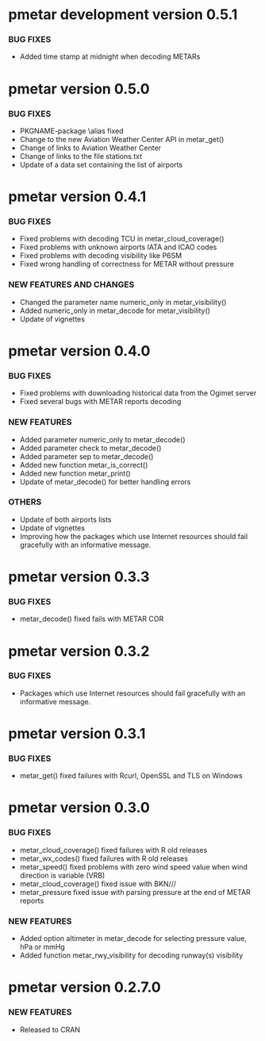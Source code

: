 pmetar development version 0.5.1
================================

### BUG FIXES

* Added time stamp at midnight when decoding METARs


pmetar version 0.5.0
================================

### BUG FIXES

* PKGNAME-package \alias fixed
* Change to the new Aviation Weather Center API in metar_get()
* Change of links to Aviation Weather Center
* Change of links to the file stations.txt 
* Update of a data set containing the list of airports

pmetar version 0.4.1
================================

### BUG FIXES

* Fixed problems with decoding TCU in metar_cloud_coverage()
* Fixed problems with unknown airports IATA and ICAO codes
* Fixed problems with decoding visibility like P6SM
* Fixed wrong handling of correctness for METAR without pressure

### NEW FEATURES AND CHANGES

* Changed the parameter name numeric_only in metar_visibility()
* Added numeric_only in metar_decode for metar_visibility()
* Update of vignettes

pmetar version 0.4.0 
====================

### BUG FIXES

* Fixed problems with downloading historical data from the Ogimet server
* Fixed several bugs with METAR reports decoding

### NEW FEATURES

* Added parameter numeric_only to metar_decode()
* Added parameter check to metar_decode()
* Added parameter sep to metar_decode()
* Added new function metar_is_correct()
* Added new function metar_print()
* Update of metar_decode() for better handling errors 

### OTHERS

* Update of both airports lists
* Update of vignettes
* Improving how the packages which use Internet resources should fail gracefully with 
an informative message.

pmetar version 0.3.3
====================

### BUG FIXES

* metar_decode() fixed fails with METAR COR

pmetar version 0.3.2
====================

### BUG FIXES

* Packages which use Internet resources should fail gracefully with an informative message.

pmetar version 0.3.1
====================

### BUG FIXES

* metar_get() fixed failures with Rcurl, OpenSSL and TLS on Windows

pmetar version 0.3.0
====================

### BUG FIXES

* metar_cloud_coverage() fixed failures with R old releases
* metar_wx_codes() fixed failures with R old releases
* metar_speed() fixed problems with zero wind speed value when wind direction is variable (VRB)
* metar_cloud_coverage() fixed issue with BKN///
* metar_pressure fixed issue with parsing pressure at the end of METAR reports

### NEW FEATURES

* Added option altimeter in metar_decode for selecting pressure value, hPa or mmHg
* Added function metar_rwy_visibility for decoding runway(s) visibility

pmetar version 0.2.7.0
======================

### NEW FEATURES

* Released to CRAN
